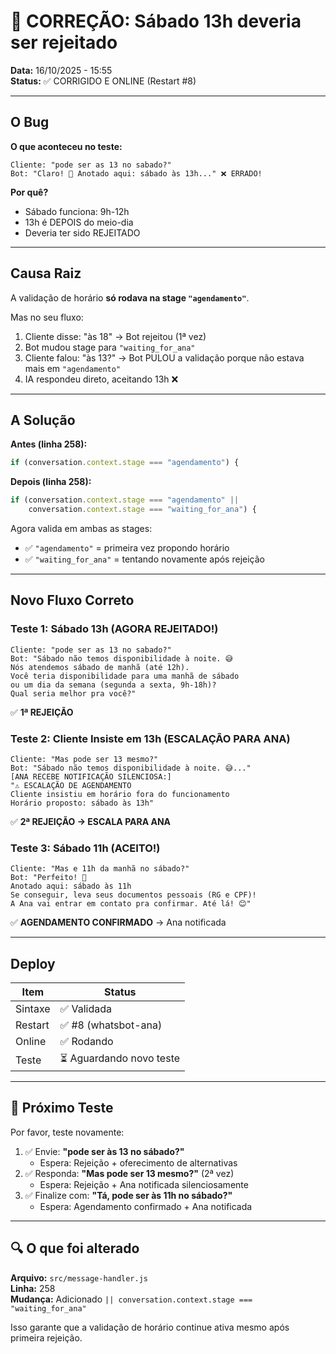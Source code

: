# 🐛 CORREÇÃO: Sábado 13h deveria ser rejeitado

**Data:** 16/10/2025 - 15:55  
**Status:** ✅ CORRIGIDO E ONLINE (Restart #8)

---

## O Bug

**O que aconteceu no teste:**

```
Cliente: "pode ser as 13 no sabado?"
Bot: "Claro! 🎉 Anotado aqui: sábado às 13h..." ❌ ERRADO!
```

**Por quê?**

- Sábado funciona: 9h-12h
- 13h é DEPOIS do meio-dia
- Deveria ter sido REJEITADO

---

## Causa Raiz

A validação de horário **só rodava na stage `"agendamento"`**.

Mas no seu fluxo:

1. Cliente disse: "às 18" → Bot rejeitou (1ª vez)
2. Bot mudou stage para `"waiting_for_ana"`
3. Cliente falou: "às 13?" → Bot PULOU a validação porque não estava mais em `"agendamento"`
4. IA respondeu direto, aceitando 13h ❌

---

## A Solução

**Antes (linha 258):**

```javascript
if (conversation.context.stage === "agendamento") {
```

**Depois (linha 258):**

```javascript
if (conversation.context.stage === "agendamento" ||
    conversation.context.stage === "waiting_for_ana") {
```

Agora valida em ambas as stages:

- ✅ `"agendamento"` = primeira vez propondo horário
- ✅ `"waiting_for_ana"` = tentando novamente após rejeição

---

## Novo Fluxo Correto

### Teste 1: Sábado 13h (AGORA REJEITADO!)

```
Cliente: "pode ser as 13 no sabado?"
Bot: "Sábado não temos disponibilidade à noite. 😅
Nós atendemos sábado de manhã (até 12h).
Você teria disponibilidade para uma manhã de sábado
ou um dia da semana (segunda a sexta, 9h-18h)?
Qual seria melhor pra você?"
```

✅ **1ª REJEIÇÃO**

### Teste 2: Cliente Insiste em 13h (ESCALAÇÃO PARA ANA)

```
Cliente: "Mas pode ser 13 mesmo?"
Bot: "Sábado não temos disponibilidade à noite. 😅..."
[ANA RECEBE NOTIFICAÇÃO SILENCIOSA:]
"⚠️ ESCALAÇÃO DE AGENDAMENTO
Cliente insistiu em horário fora do funcionamento
Horário proposto: sábado às 13h"
```

✅ **2ª REJEIÇÃO → ESCALA PARA ANA**

### Teste 3: Sábado 11h (ACEITO!)

```
Cliente: "Mas e 11h da manhã no sábado?"
Bot: "Perfeito! 🎉
Anotado aqui: sábado às 11h
Se conseguir, leva seus documentos pessoais (RG e CPF)!
A Ana vai entrar em contato pra confirmar. Até lá! 😊"
```

✅ **AGENDAMENTO CONFIRMADO** → Ana notificada

---

## Deploy

| Item    | Status                   |
| ------- | ------------------------ |
| Sintaxe | ✅ Validada              |
| Restart | ✅ #8 (whatsbot-ana)     |
| Online  | ✅ Rodando               |
| Teste   | ⏳ Aguardando novo teste |

---

## 🧪 Próximo Teste

Por favor, teste novamente:

1. ✅ Envie: **"pode ser às 13 no sábado?"**
   - Espera: Rejeição + oferecimento de alternativas
2. ✅ Responda: **"Mas pode ser 13 mesmo?"** (2ª vez)
   - Espera: Rejeição + Ana notificada silenciosamente
3. ✅ Finalize com: **"Tá, pode ser às 11h no sábado?"**
   - Espera: Agendamento confirmado + Ana notificada

---

## 🔍 O que foi alterado

**Arquivo:** `src/message-handler.js`  
**Linha:** 258  
**Mudança:** Adicionado `|| conversation.context.stage === "waiting_for_ana"`

Isso garante que a validação de horário continue ativa mesmo após primeira rejeição.
